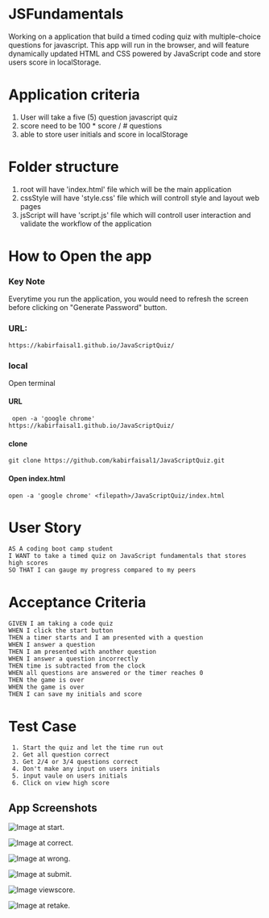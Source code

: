 # JSFundamentals
Working on a application that build a timed coding quiz with multiple-choice questions for javascript. This app will run in the browser, and will feature dynamically updated HTML and CSS powered by JavaScript code and store users score in localStorage.

# Application criteria
1. User will take a five (5) question javascript quiz
2. score need to be 100 * score / # questions
3. able to store user initials and score in localStorage

# Folder structure 
1. root will have 'index.html' file which will be the main application
2. cssStyle will have 'style.css' file which will controll style and layout web pages
3. jsScript will have 'script.js' file which will controll user interaction and validate the workflow of the application

# How to Open the app
### Key Note
Everytime you run the application, you would need to refresh the screen before clicking on "Generate Password" button. 
 ### URL: 
 ```
https://kabirfaisal1.github.io/JavaScriptQuiz/
 ```

 ### local

 Open terminal
 #### URL
 ```
  open -a 'google chrome' https://kabirfaisal1.github.io/JavaScriptQuiz/
 
 ```
 #### clone
 ```
 git clone https://github.com/kabirfaisal1/JavaScriptQuiz.git
 ```
 #### Open index.html
 ```
 open -a 'google chrome' <filepath>/JavaScriptQuiz/index.html
 ```
# User Story

```
AS A coding boot camp student
I WANT to take a timed quiz on JavaScript fundamentals that stores high scores
SO THAT I can gauge my progress compared to my peers
```

# Acceptance Criteria
```
GIVEN I am taking a code quiz
WHEN I click the start button
THEN a timer starts and I am presented with a question
WHEN I answer a question
THEN I am presented with another question
WHEN I answer a question incorrectly
THEN time is subtracted from the clock
WHEN all questions are answered or the timer reaches 0
THEN the game is over
WHEN the game is over
THEN I can save my initials and score
```

# Test Case
```
 1. Start the quiz and let the time run out
 2. Get all question correct
 3. Get 2/4 or 3/4 questions correct
 4. Don't make any input on users initials
 5. input vaule on users initials
 6. Click on view high score 
```

## App Screenshots

![Image at start.](./images/screenshots/start.png)

![Image at correct.](./images/screenshots/correct.png)

![Image at wrong.](./images/screenshots/wrong.png)

![Image at submit.](./images/screenshots/submit.png)

![Image viewscore.](./images/screenshots/viewscore.png)

![Image at retake.](./images/screenshots/retake.png)

